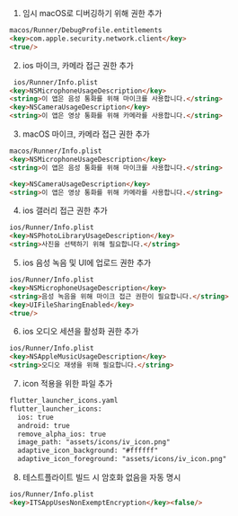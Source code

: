 1. 임시 macOS로 디버깅하기 위해 권한 추가
```html
macos/Runner/DebugProfile.entitlements
<key>com.apple.security.network.client</key>
<true/>
```

2.  ios 마이크, 카메라 접근 권한 추가
```html
 ios/Runner/Info.plist
<key>NSMicrophoneUsageDescription</key>
<string>이 앱은 음성 통화를 위해 마이크를 사용합니다.</string>
<key>NSCameraUsageDescription</key>
<string>이 앱은 영상 통화를 위해 카메라를 사용합니다.</string>
```


3. macOS 마이크, 카메라 접근 권한 추가
```html
macos/Runner/Info.plist 
<key>NSMicrophoneUsageDescription</key>
<string>이 앱은 음성 통화를 위해 마이크를 사용합니다.</string>

<key>NSCameraUsageDescription</key>
<string>이 앱은 영상 통화를 위해 카메라를 사용합니다.</string>
```

4. ios 갤러리 접근 권한 추가
```html
ios/Runner/Info.plist
<key>NSPhotoLibraryUsageDescription</key>
<string>사진을 선택하기 위해 필요합니다.</string>
```

5. ios 음성 녹음 및 UI에 업로드 권한 추가
```html
ios/Runner/Info.plist
<key>NSMicrophoneUsageDescription</key>
<string>음성 녹음을 위해 마이크 접근 권한이 필요합니다.</string>
<key>UIFileSharingEnabled</key>
<true/>
```

6. ios 오디오 세션을 활성화 권한 추가
```html
ios/Runner/Info.plist
<key>NSAppleMusicUsageDescription</key>
<string>오디오 재생을 위해 필요합니다.</string>
```

7. icon 적용을 위한 파일 추가
```html
flutter_launcher_icons.yaml
flutter_launcher_icons:
  ios: true
  android: true
  remove_alpha_ios: true
  image_path: "assets/icons/iv_icon.png"
  adaptive_icon_background: "#ffffff"
  adaptive_icon_foreground: "assets/icons/iv_icon.png"
```

8. 테스트플라이트 빌드 시 암호화 없음을 자동 명시
```html
ios/Runner/Info.plist
<key>ITSAppUsesNonExemptEncryption</key><false/>
```